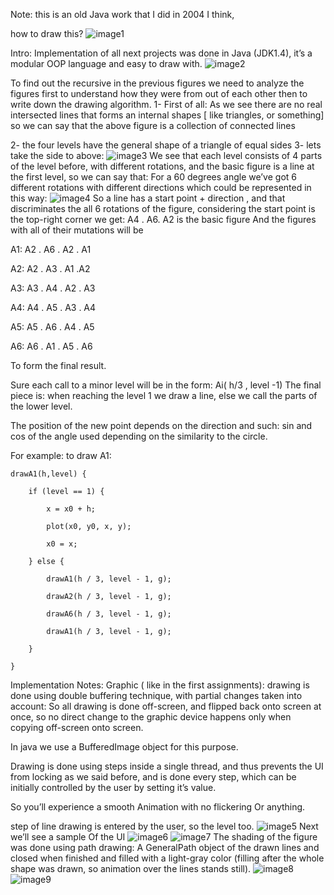 Note: this is an old Java work that I did in 2004 I think, 

how to draw this?
![image1](/images/1.jpg)

Intro:
Implementation of all next projects was done in Java (JDK1.4), it’s a modular OOP language and easy to draw with. 
![image2](/images/2.jpg)

To find out the recursive in the previous figures we need to analyze the figures first to understand how they were from out of each other then to write down the drawing algorithm.
1- First of all:
	As we see there are no real intersected lines that forms an internal shapes [ like triangles, or something] so we can say that the above figure is a collection of connected lines

2- the four levels have the general shape of a triangle of equal sides
3- lets take the side to above:
![image3](/images/3.jpg)
We see that each level consists of 4 parts of the level before, with different rotations, and the basic figure is a line at the first level, so we can say that:
	For a 60 degrees angle we’ve got 6 different rotations with different directions which could be represented in this way:
![image4](/images/4.jpg)
So a line has a start point + direction , and that discriminates the all 6 rotations of the figure, considering the start point is the top-right corner we get:
	A4 . A6. A2       is the basic figure
And the figures with all of their mutations will be

A1: 	A2 . A6 . A2 . A1

A2:	A2 . A3 . A1 .A2

A3:	A3 . A4 . A2 . A3

A4: 	A4 . A5 . A3 . A4

A5: 	A5 . A6 . A4 . A5

A6: 	A6 . A1 . A5 . A6


To form the final result.

Sure each call to a minor level will be in the form: 
Ai( h/3 , level -1)
The final piece is: when reaching the level 1 we draw a line, else we call the parts of the lower level.

The position of the new point depends on the direction and such: sin and cos of the angle used depending on the similarity to the circle.

For example: to draw A1:

    drawA1(h,level) {
    
        if (level == 1) {
        
            x = x0 + h;
            
            plot(x0, y0, x, y);
            
            x0 = x;
            
        } else {
        
            drawA1(h / 3, level - 1, g);
            
            drawA2(h / 3, level - 1, g);
            
            drawA6(h / 3, level - 1, g);
            
            drawA1(h / 3, level - 1, g);
            
        }
        
    }
    
Implementation Notes: Graphic ( like in the first assignments):
drawing is done using double buffering technique, with partial changes taken into account: 
So all drawing is done off-screen, and flipped back onto screen at once, so no direct change to the graphic device happens only when copying off-screen onto screen.

In java we use a BufferedImage object for this purpose.

Drawing is done using steps inside a single thread, and thus prevents the UI from locking as we said before, and is done every step, which can be initially controlled by the user by setting it’s value.

So you’ll experience a smooth
Animation with no flickering
Or anything.

step of line drawing is
entered by the user, so the
level too.
![image5](/images/5.jpg)
Next we’ll see a sample
Of the UI
![image6](/images/6.jpg)
![image7](/images/7.jpg)
The shading of the figure was done using path drawing:
	A GeneralPath object of the drawn lines and closed when finished and filled with a light-gray color (filling after the whole shape was drawn, so animation over the lines stands still). 
![image8](/images/8.jpg)
![image9](/images/9.jpg)
